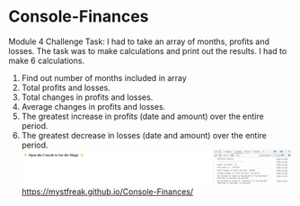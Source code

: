 # Console-Finances
Module 4 Challenge
Task: I had to take an array of months, profits and losses. The task was to make calculations and print out the results. 
I had to make 6 calculations.
1. Find out number of months included in array
2. Total profits and losses.
3. Total changes in profits and losses.
4. Average changes in profits and losses.
5. The greatest increase in profits (date and amount) over the entire period.
6. The greatest decrease in losses (date and amount) over the entire period.
![Finances](console.jpg)
https://mystfreak.github.io/Console-Finances/
